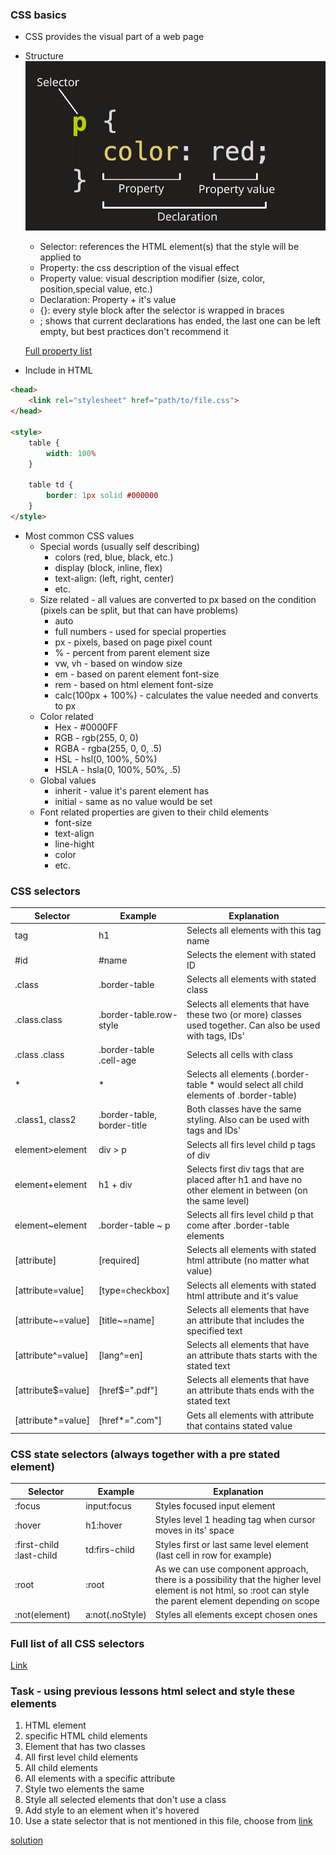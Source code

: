 ### CSS basics
    
* CSS provides the visual part of a web page

* Structure
![css structure](img/W02L01-css_basics.png)
    * Selector: references the HTML element(s) that the style will be applied to
    * Property: the css description of the visual effect
    * Property value: visual description modifier (size, color, position,special value, etc.)
    * Declaration: Property + it's value
    * {}: every style block after the selector is wrapped in braces
    * ; shows that current declarations has ended, the last one can be left empty, but best practices don't recommend it

    [Full property list](https://www.w3schools.com/cssref/)
* Include in HTML
    
```HTML
<head>
    <link rel="stylesheet" href="path/to/file.css">
</head>

<style>
    table {
        width: 100%
    }

    table td {
        border: 1px solid #000000
    }
</style>
```

* Most common CSS values
    * Special words (usually self describing)
        * colors (red, blue, black, etc.)
        * display (block, inline, flex)
        * text-align: (left, right, center)
        * etc.
    * Size related - all values are converted to px based on the condition (pixels can be split, but that can have problems)
        * auto
        * full numbers - used for special properties
        * px - pixels, based on page pixel count
        * % - percent from parent element size
        * vw, vh - based on window size
        * em - based on parent element font-size
        * rem - based on html element font-size
        * calc(100px + 100%) - calculates the value needed and converts to px
    * Color related
        * Hex - #0000FF
        * RGB - rgb(255, 0, 0)
        * RGBA - rgba(255, 0, 0, .5)
        * HSL - hsl(0, 100%, 50%)
        * HSLA - hsla(0, 100%, 50%, .5)
    * Global values
        * inherit - value it's parent element has
        * initial - same as no value would be set
    * Font related properties are given to their child elements 
        * font-size
        * text-align
        * line-hight
        * color
        * etc.

### CSS selectors
| Selector | Example | Explanation |
|----------|---------|-------------|
| tag | h1 | Selects all elements with this tag name |
| #id | #name | Selects the element with stated ID |
| .class | .border-table | Selects all elements with stated class |
| .class.class | .border-table.row-style | Selects all elements that have these two (or more) classes used together. Can also be used with tags, IDs' |
| .class .class | .border-table .cell-age | Selects all cells with class |.cell-age that have a parent element with class .border-table. Can be used with tag and IDs' (only as parent) also |
| * | * | Selects all elements (.border-table * would select all child elements of .border-table) |
| .class1, class2 | .border-table, border-title | Both classes have the same styling. Also can be used with tags and IDs' |
| element>element | div > p |  Selects all firs level child p tags of div |
| element+element | h1 + div | Selects first div tags that are placed after h1 and have no other element in between (on the same level) |
| element~element | .border-table ~ p | Selects all firs level child p that come after .border-table elements
| [attribute] | [required] | Selects all elements with stated html attribute (no matter what value) |
| [attribute=value] | [type=checkbox] | Selects all elements with stated html attribute and it's value
| [attribute~=value] | [title~=name] | Selects all elements that have an attribute that includes the specified text |
| [attribute^=value] |	[lang^=en] | Selects all elements that have an attribute thats starts with the stated text |
| [attribute$=value] | [href$=".pdf"]| Selects all elements that have an attribute thats ends with the stated text |
| [attribute*=value] | [href*=".com"] | Gets all elements with attribute that contains stated value

### CSS state selectors (always together with a pre stated element)
| Selector | Example | Explanation |
|----------|---------|-------------|
| :focus | input:focus | Styles focused input element |
| :hover | h1:hover | Styles level 1 heading tag when cursor moves in its' space |
| :first-child :last-child | td:firs-child | Styles first or last same level element (last cell in row for example) |
| :root | :root | As we can use component approach, there is a possibility that the higher level element is not html, so :root can style the parent element depending on scope | 
| :not(element) | a:not(.noStyle) | Styles all elements except chosen ones |

### Full list of all CSS selectors
[Link][link]

[link]: https://www.w3schools.com/cssref/css_selectors.asp

### Task - using previous lessons html select and style these elements

1. HTML element
2. specific HTML child elements
3. Element that has two classes
4. All first level child elements
5. All child elements
6. All elements with a specific attribute
7. Style two elements the same
8. Style all selected elements that don't use a class
9. Add style to an element when it's hovered
10. Use a state selector that is not mentioned in this file, choose from [link]

[solution](extra-resources/W02L01-solution.css)